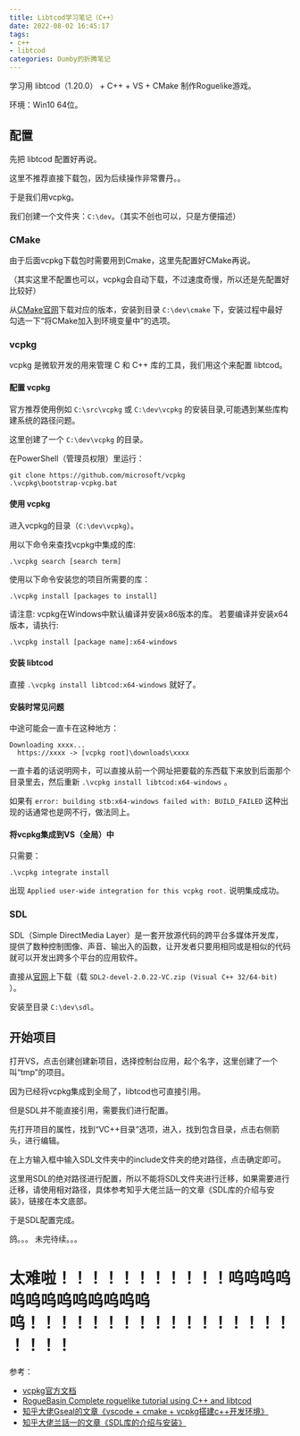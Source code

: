 ```yaml
---
title: Libtcod学习笔记（C++）
date: 2022-08-02 16:45:17
tags:
- c++
- libtcod
categories: Dumby的折腾笔记
---
```


学习用 libtcod（1.20.0） + C++ + VS + CMake 制作Roguelike游戏。

环境：Win10 64位。

<!--more-->

## 配置

先把 libtcod 配置好再说。

这里不推荐直接下载包，因为后续操作非常曹丹。。

于是我们用vcpkg。

我们创建一个文件夹：```C:\dev```。（其实不创也可以，只是方便描述）

### CMake

由于后面vcpkg下载包时需要用到Cmake，这里先配置好CMake再说。

（其实这里不配置也可以，vcpkg会自动下载，不过速度奇慢，所以还是先配置好比较好）

从[CMake官网](https://cmake.org/)下载对应的版本，安装到目录 ```C:\dev\cmake``` 下，安装过程中最好勾选一下“将CMake加入到环境变量中”的选项。

### vcpkg

vcpkg 是微软开发的用来管理 C 和 C++ 库的工具，我们用这个来配置 libtcod。

#### 配置 vcpkg

官方推荐使用例如 ```C:\src\vcpkg``` 或 ```C:\dev\vcpkg``` 的安装目录,可能遇到某些库构建系统的路径问题。

这里创建了一个 ```C:\dev\vcpkg``` 的目录。

在PowerShell（管理员权限）里运行：

```
git clone https://github.com/microsoft/vcpkg
.\vcpkg\bootstrap-vcpkg.bat
```

#### 使用 vcpkg

进入vcpkg的目录（```C:\dev\vcpkg```）。

用以下命令来查找vcpkg中集成的库:

```
.\vcpkg search [search term]
```

使用以下命令安装您的项目所需要的库：

```
.\vcpkg install [packages to install]
```

请注意: vcpkg在Windows中默认编译并安装x86版本的库。 若要编译并安装x64版本，请执行:

```
.\vcpkg install [package name]:x64-windows
```

#### 安装 libtcod

直接 ```.\vcpkg install libtcod:x64-windows``` 就好了。

#### 安装时常见问题

中途可能会一直卡在这种地方：

```
Downloading xxxx...
  https://xxxx -> [vcpkg root]\downloads\xxxx
```
一直卡着的话说明网卡，可以直接从前一个网址把要载的东西载下来放到后面那个目录里去，然后重新 ```.\vcpkg install libtcod:x64-windows``` 。

如果有 ```error: building stb:x64-windows failed with: BUILD_FAILED``` 这种出现的话通常也是网不行，做法同上。

#### 将vcpkg集成到VS（全局）中

只需要：
```
.\vcpkg integrate install
```

出现 ```Applied user-wide integration for this vcpkg root.``` 说明集成成功。

### SDL

SDL（Simple DirectMedia Layer）是一套开放源代码的跨平台多媒体开发库，提供了数种控制图像、声音、输出入的函数，让开发者只要用相同或是相似的代码就可以开发出跨多个平台的应用软件。

直接从[官网](https://www.libsdl.org/download-2.0.php)上下载（载 ```SDL2-devel-2.0.22-VC.zip (Visual C++ 32/64-bit)``` ）。

安装至目录 ```C:\dev\sdl```。

## 开始项目

打开VS，点击创建创建新项目，选择控制台应用，起个名字，这里创建了一个叫“tmp”的项目。

因为已经将vcpkg集成到全局了，libtcod也可直接引用。

但是SDL并不能直接引用，需要我们进行配置。

先打开项目的属性，找到“VC++目录”选项，进入，找到包含目录，点击右侧箭头，进行编辑。

在上方输入框中输入SDL文件夹中的include文件夹的绝对路径，点击确定即可。

这里用SDL的绝对路径进行配置，所以不能将SDL文件夹进行迁移，如果需要进行迁移，请使用相对路径，具体参考知乎大佬兰話一的文章《SDL库的介绍与安装》，链接在本文底部。

于是SDL配置完成。
<!--
随便创建一个文件夹 tmp（名字任意），然后在这个文件夹里创建三个文件夹：include、src、lib。

可以在cmd里通过以下指令实现：

```
mkdir include src lib
```

或者一个一个创建。

然后把？？？？？？？？？？？？？？？？？
-->









鸽。。。
未完待续。。。




# 太难啦！！！！！！！！！！！呜呜呜呜呜呜呜呜呜呜呜呜呜呜！！！！！！！！！！！！！！！！！！！！！











参考：
- [vcpkg官方文档](https://github.com/microsoft/vcpkg/blob/master/README_zh_CN.md#%E5%BF%AB%E9%80%9F%E5%BC%80%E5%A7%8B-windows)
- [RogueBasin Complete roguelike tutorial using C++ and libtcod](http://roguebasin.com/index.php/Complete_roguelike_tutorial_using_C%2B%2B_and_libtcod_-_part_1:_setting_up)
- [知乎大佬Gseal的文章《vscode + cmake + vcpkg搭建c++开发环境》](https://zhuanlan.zhihu.com/p/430835667)
- [知乎大佬兰話一的文章《SDL库的介绍与安装》](https://zhuanlan.zhihu.com/p/428302382)